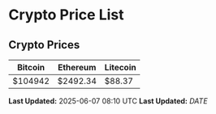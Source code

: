 # Crypto Price List

## Crypto Prices
| Bitcoin | Ethereum | Litecoin |
| ------- | -------- | -------- |
| $104942 | $2492.34 | $88.37 |
**Last Updated:** 2025-06-07 08:10 UTC
**Last Updated:** $DATE$
